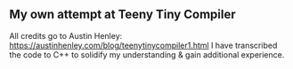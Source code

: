 ## My own attempt at Teeny Tiny Compiler
All credits go to Austin Henley:
https://austinhenley.com/blog/teenytinycompiler1.html
I have transcribed the code to C++ to solidify my understanding & gain additional experience. 